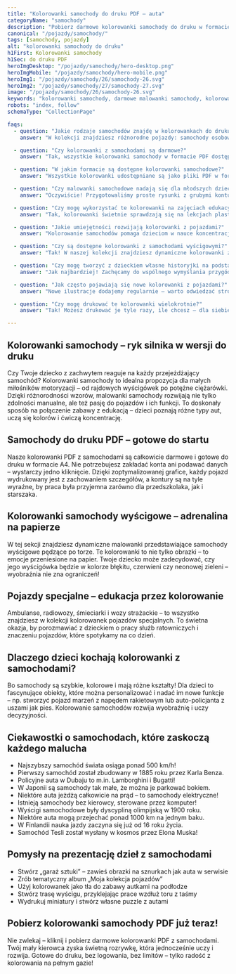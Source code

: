 ```yaml
---
title: "Kolorowanki samochody do druku PDF – auta"
categoryName: "samochody"
description: "Pobierz darmowe kolorowanki samochody do druku w formacie PDF. Różne modele aut: sportowe, terenowe, ciężarówki i pojazdy specjalne"
canonical: "/pojazdy/samochody/"
tags: [samochody, pojazdy]
alt: "kolorowanki samochody do druku"
h1First: Kolorowanki samochody
h1Sec: do druku PDF
heroImgDesktop: "/pojazdy/samochody/hero-desktop.png"
heroImgMobile: "/pojazdy/samochody/hero-mobile.png"
heroImg1: "/pojazdy/samochody/26/samochody-26.svg"
heroImg2: "/pojazdy/samochody/27/samochody-27.svg"
image: "/pojazdy/samochody/26/samochody-26.svg"
keywords: "kolorowanki samochody, darmowe malowanki samochody, kolorowanki PDF auta"
robots: "index, follow"
schemaType: "CollectionPage"

faqs:
  - question: "Jakie rodzaje samochodów znajdę w kolorowankach do druku?"
    answer: "W kolekcji znajdziesz różnorodne pojazdy: samochody osobowe, sportowe, ciężarówki, traktory, autobusy, auta policyjne, strażackie, wyścigowe i wiele innych. Każde dziecko znajdzie coś dla siebie!"

  - question: "Czy kolorowanki z samochodami są darmowe?"
    answer: "Tak, wszystkie kolorowanki samochody w formacie PDF dostępne są całkowicie za darmo. Nie wymagamy logowania ani podawania danych osobowych."

  - question: "W jakim formacie są dostępne kolorowanki samochodowe?"
    answer: "Wszystkie kolorowanki udostępniane są jako pliki PDF w formacie A4, zoptymalizowane do domowego druku."

  - question: "Czy malowanki samochodowe nadają się dla młodszych dzieci?"
    answer: "Oczywiście! Przygotowaliśmy proste rysunki z grubymi konturami idealne dla przedszkolaków oraz bardziej szczegółowe ilustracje dla starszych dzieci."

  - question: "Czy mogę wykorzystać te kolorowanki na zajęciach edukacyjnych?"
    answer: "Tak, kolorowanki świetnie sprawdzają się na lekcjach plastyki, zajęciach tematycznych o pojazdach oraz jako materiał wspierający rozwój motoryki małej."

  - question: "Jakie umiejętności rozwijają kolorowanki z pojazdami?"
    answer: "Kolorowanie samochodów pomaga dzieciom w nauce koncentracji, cierpliwości, planowania, rozpoznawania kolorów oraz rozwija wyobraźnię przestrzenną i koordynację ręka–oko."

  - question: "Czy są dostępne kolorowanki z samochodami wyścigowymi?"
    answer: "Tak! W naszej kolekcji znajdziesz dynamiczne kolorowanki z samochodami sportowymi, rajdowymi i Formuły 1 – idealne dla małych fanów szybkich aut."

  - question: "Czy mogę tworzyć z dzieckiem własne historyjki na podstawie kolorowanek?"
    answer: "Jak najbardziej! Zachęcamy do wspólnego wymyślania przygód – to świetna zabawa i doskonały sposób na rozwój mowy oraz kreatywnego myślenia."

  - question: "Jak często pojawiają się nowe kolorowanki z pojazdami?"
    answer: "Nowe ilustracje dodajemy regularnie – warto odwiedzać stronę co tydzień lub dwa, by sprawdzić najnowsze wzory i uzupełniać domową kolekcję."

  - question: "Czy mogę drukować te kolorowanki wielokrotnie?"
    answer: "Tak! Możesz drukować je tyle razy, ile chcesz – dla siebie, rodzeństwa, całej grupy w przedszkolu czy na zajęcia tematyczne. Użytek edukacyjny i domowy jest w pełni dozwolony."

---
```


## Kolorowanki samochody – ryk silnika w wersji do druku

Czy Twoje dziecko z zachwytem reaguje na każdy przejeżdżający samochód? Kolorowanki samochody to idealna propozycja dla małych miłośników motoryzacji – od rajdowych wyścigówek po potężne ciężarówki. Dzięki różnorodności wzorów, malowanki samochody rozwijają nie tylko zdolności manualne, ale też pasję do pojazdów i ich funkcji. To doskonały sposób na połączenie zabawy z edukacją – dzieci poznają różne typy aut, uczą się kolorów i ćwiczą koncentrację.  

## Samochody do druku PDF – gotowe do startu

Nasze kolorowanki PDF z samochodami są całkowicie darmowe i gotowe do druku w formacie A4. Nie potrzebujesz zakładać konta ani podawać danych – wystarczy jedno kliknięcie. Dzięki zoptymalizowanej grafice, każdy pojazd wydrukowany jest z zachowaniem szczegółów, a kontury są na tyle wyraźne, by praca była przyjemna zarówno dla przedszkolaka, jak i starszaka.  

## Kolorowanki samochody wyścigowe – adrenalina na papierze

W tej sekcji znajdziesz dynamiczne malowanki przedstawiające samochody wyścigowe pędzące po torze. Te kolorowanki to nie tylko obrazki – to emocje przeniesione na papier. Twoje dziecko może zadecydować, czy jego wyścigówka będzie w kolorze błękitu, czerwieni czy neonowej zieleni – wyobraźnia nie zna ograniczeń!

## Pojazdy specjalne – edukacja przez kolorowanie

Ambulanse, radiowozy, śmieciarki i wozy strażackie – to wszystko znajdziesz w kolekcji kolorowanek pojazdów specjalnych. To świetna okazja, by porozmawiać z dzieckiem o pracy służb ratowniczych i znaczeniu pojazdów, które spotykamy na co dzień.  

## Dlaczego dzieci kochają kolorowanki z samochodami?

Bo samochody są szybkie, kolorowe i mają różne kształty! Dla dzieci to fascynujące obiekty, które można personalizować i nadać im nowe funkcje – np. stworzyć pojazd marzeń z napędem rakietowym lub auto-policjanta z uszami jak pies. Kolorowanie samochodów rozwija wyobraźnię i uczy decyzyjności.

## Ciekawostki o samochodach, które zaskoczą każdego malucha

<ul class="grid grid-cols-1 mb-3 sm:grid-cols-2 md:grid-cols-3 lg:grid-cols-5 gap-x-6 gap-y-3 text-center text-base md:text-lg font-light max-w-5xl mx-auto">
  <li class="bg-none text-black p-2 flex items-center justify-center font-medium rounded border-4 border-dotted border-orange-500">Najszybszy samochód świata osiąga ponad 500 km/h!</li>
  <li class="bg-none text-black p-2 flex items-center justify-center font-medium rounded border-4 border-dotted border-tertiary-400">Pierwszy samochód został zbudowany w 1885 roku przez Karla Benza.</li>
  <li class="bg-none text-black p-2 flex items-center justify-center font-medium rounded border-4 border-dotted border-yellow-500">Policyjne auta w Dubaju to m.in. Lamborghini i Bugatti!</li>
  <li class="bg-none text-black p-2 flex items-center justify-center font-medium rounded border-4 border-dotted border-sec-500">W Japonii są samochody tak małe, że można je parkować bokiem.</li>
  <li class="bg-none text-black p-2 flex items-center justify-center font-medium rounded border-4 border-dotted border-purple-400">Niektóre auta jeżdżą całkowicie na prąd – to samochody elektryczne!</li>
  <li class="bg-none text-black p-2 flex items-center justify-center font-medium rounded border-4 border-dotted border-pink-400">Istnieją samochody bez kierowcy, sterowane przez komputer!</li>
  <li class="bg-none text-black p-2 flex items-center justify-center font-medium rounded border-4 border-dotted border-sky-400">Wyścigi samochodowe były dyscypliną olimpijską w 1900 roku.</li>
  <li class="bg-none text-black p-2 flex items-center justify-center font-medium rounded border-4 border-dotted border-red-500">Niektóre auta mogą przejechać ponad 1000 km na jednym baku.</li>
  <li class="bg-none text-black p-2 flex items-center justify-center font-medium rounded border-4 border-dotted border-green-500">W Finlandii nauka jazdy zaczyna się już od 16 roku życia.</li>
  <li class="bg-none text-black p-2 flex items-center justify-center font-medium rounded border-4 border-dotted border-blue-500">Samochód Tesli został wysłany w kosmos przez Elona Muska!</li>
</ul>

## Pomysły na prezentację dzieł z samochodami

<ul class="grid grid-cols-1 mb-3 sm:grid-cols-2 md:grid-cols-3 lg:grid-cols-5 gap-x-6 gap-y-3 text-center text-base md:text-lg font-light max-w-5xl mx-auto">
  <li class="bg-none text-black p-2 flex items-center justify-center font-medium rounded border-4 border-dotted border-orange-500">Stwórz „garaż sztuki” – zawieś obrazki na sznurkach jak auta w serwisie</li>
  <li class="bg-none text-black p-2 flex items-center justify-center font-medium rounded border-4 border-dotted border-tertiary-400">Zrób tematyczny album „Moja kolekcja pojazdów”</li>
  <li class="bg-none text-black p-2 flex items-center justify-center font-medium rounded border-4 border-dotted border-yellow-500">Użyj kolorowanek jako tła do zabawy autkami na podłodze</li>
  <li class="bg-none text-black p-2 flex items-center justify-center font-medium rounded border-4 border-dotted border-sec-500">Stwórz trasę wyścigu, przyklejając prace wzdłuż toru z taśmy</li>
  <li class="bg-none text-black p-2 flex items-center justify-center font-medium rounded border-4 border-dotted border-pink-400">Wydrukuj miniatury i stwórz własne puzzle z autami</li>
</ul>

## Pobierz kolorowanki samochody PDF już teraz!

Nie zwlekaj – kliknij i pobierz darmowe kolorowanki PDF z samochodami. Twój mały kierowca zyska świetną rozrywkę, która jednocześnie uczy i rozwija. Gotowe do druku, bez logowania, bez limitów – tylko radość z kolorowania na pełnym gazie!
